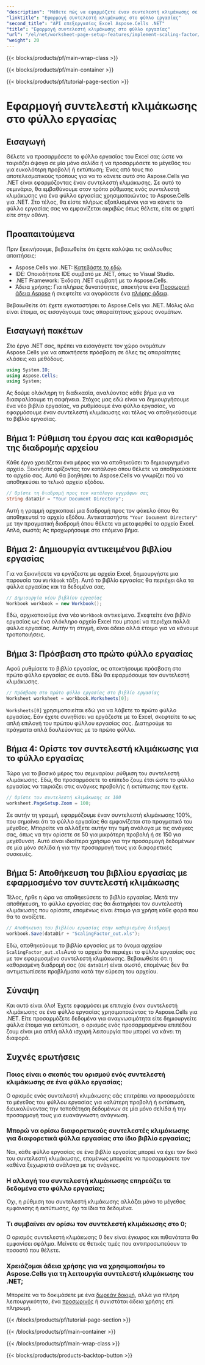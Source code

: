 ```yaml
---
"description": "Μάθετε πώς να εφαρμόζετε έναν συντελεστή κλιμάκωσης σε ένα φύλλο εργασίας χρησιμοποιώντας το Aspose.Cells για .NET με ένα αναλυτικό σεμινάριο, παραδείγματα και συχνές ερωτήσεις. Ιδανικό για απρόσκοπτη κλιμάκωση."
"linktitle": "Εφαρμογή συντελεστή κλιμάκωσης στο φύλλο εργασίας"
"second_title": "API επεξεργασίας Excel Aspose.Cells .NET"
"title": "Εφαρμογή συντελεστή κλιμάκωσης στο φύλλο εργασίας"
"url": "/el/net/worksheet-page-setup-features/implement-scaling-factor/"
"weight": 20
---
```


{{< blocks/products/pf/main-wrap-class >}}

{{< blocks/products/pf/main-container >}}

{{< blocks/products/pf/tutorial-page-section >}}

# Εφαρμογή συντελεστή κλιμάκωσης στο φύλλο εργασίας

## Εισαγωγή

Θέλετε να προσαρμόσετε το φύλλο εργασίας του Excel σας ώστε να ταιριάζει άψογα σε μία μόνο σελίδα ή να προσαρμόσετε το μέγεθός του για ευκολότερη προβολή ή εκτύπωση; Ένας από τους πιο αποτελεσματικούς τρόπους για να το κάνετε αυτό στο Aspose.Cells για .NET είναι εφαρμόζοντας έναν συντελεστή κλιμάκωσης. Σε αυτό το σεμινάριο, θα εμβαθύνουμε στον τρόπο ρύθμισης ενός συντελεστή κλιμάκωσης για ένα φύλλο εργασίας χρησιμοποιώντας το Aspose.Cells για .NET. Στο τέλος, θα είστε πλήρως εξοπλισμένοι για να κάνετε το φύλλο εργασίας σας να εμφανίζεται ακριβώς όπως θέλετε, είτε σε χαρτί είτε στην οθόνη.

## Προαπαιτούμενα

Πριν ξεκινήσουμε, βεβαιωθείτε ότι έχετε καλύψει τις ακόλουθες απαιτήσεις:

- Aspose.Cells για .NET: [Κατεβάστε το εδώ](https://releases.aspose.com/cells/net/).
- IDE: Οποιοδήποτε IDE συμβατό με .NET, όπως το Visual Studio.
- .NET Framework: Έκδοση .NET συμβατή με το Aspose.Cells.
- Άδεια χρήσης: Για πλήρεις δυνατότητες, αποκτήστε ένα [Προσωρινή άδεια Aspose](https://purchase.aspose.com/temporary-license/) ή σκεφτείτε να αγοράσετε ένα [πλήρης άδεια](https://purchase.aspose.com/buy).

Βεβαιωθείτε ότι έχετε εγκαταστήσει το Aspose.Cells για .NET. Μόλις όλα είναι έτοιμα, ας εισαγάγουμε τους απαραίτητους χώρους ονομάτων.


## Εισαγωγή πακέτων

Στο έργο .NET σας, πρέπει να εισαγάγετε τον χώρο ονομάτων Aspose.Cells για να αποκτήσετε πρόσβαση σε όλες τις απαραίτητες κλάσεις και μεθόδους.

```csharp
using System.IO;
using Aspose.Cells;
using System;
```

Ας δούμε ολόκληρη τη διαδικασία, αναλύοντας κάθε βήμα για να διασφαλίσουμε τη σαφήνεια. Στόχος μας εδώ είναι να δημιουργήσουμε ένα νέο βιβλίο εργασίας, να ρυθμίσουμε ένα φύλλο εργασίας, να εφαρμόσουμε έναν συντελεστή κλιμάκωσης και τέλος να αποθηκεύσουμε το βιβλίο εργασίας. 

## Βήμα 1: Ρύθμιση του έργου σας και καθορισμός της διαδρομής αρχείου

Κάθε έργο χρειάζεται ένα μέρος για να αποθηκεύσει το δημιουργημένο αρχείο. Ξεκινήστε ορίζοντας τον κατάλογο όπου θέλετε να αποθηκεύσετε το αρχείο σας. Αυτό θα βοηθήσει το Aspose.Cells να γνωρίζει πού να αποθηκεύσει το τελικό αρχείο εξόδου.

```csharp
// Ορίστε τη διαδρομή προς τον κατάλογο εγγράφων σας
string dataDir = "Your Document Directory";
```


Αυτή η γραμμή αρχικοποιεί μια διαδρομή προς τον φάκελο όπου θα αποθηκευτεί το αρχείο εξόδου. Αντικαταστήστε `"Your Document Directory"` με την πραγματική διαδρομή όπου θέλετε να μεταφερθεί το αρχείο Excel. Απλό, σωστά; Ας προχωρήσουμε στο επόμενο βήμα.


## Βήμα 2: Δημιουργία αντικειμένου βιβλίου εργασίας

Για να ξεκινήσετε να εργάζεστε με αρχεία Excel, δημιουργήστε μια παρουσία του `Workbook` τάξη. Αυτό το βιβλίο εργασίας θα περιέχει όλα τα φύλλα εργασίας και τα δεδομένα σας.

```csharp
// Δημιουργία νέου βιβλίου εργασίας
Workbook workbook = new Workbook();
```


Εδώ, αρχικοποιούμε ένα νέο `Workbook` αντικείμενο. Σκεφτείτε ένα βιβλίο εργασίας ως ένα ολόκληρο αρχείο Excel που μπορεί να περιέχει πολλά φύλλα εργασίας. Αυτήν τη στιγμή, είναι άδειο αλλά έτοιμο για να κάνουμε τροποποιήσεις.


## Βήμα 3: Πρόσβαση στο πρώτο φύλλο εργασίας

Αφού ρυθμίσετε το βιβλίο εργασίας, ας αποκτήσουμε πρόσβαση στο πρώτο φύλλο εργασίας σε αυτό. Εδώ θα εφαρμόσουμε τον συντελεστή κλιμάκωσης.

```csharp
// Πρόσβαση στο πρώτο φύλλο εργασίας στο βιβλίο εργασίας
Worksheet worksheet = workbook.Worksheets[0];
```


`Worksheets[0]` χρησιμοποιείται εδώ για να λάβετε το πρώτο φύλλο εργασίας. Εάν έχετε συνηθίσει να εργάζεστε με το Excel, σκεφτείτε το ως απλή επιλογή του πρώτου φύλλου εργασίας σας. Διατηρούμε τα πράγματα απλά δουλεύοντας με το πρώτο φύλλο.


## Βήμα 4: Ορίστε τον συντελεστή κλιμάκωσης για το φύλλο εργασίας

Τώρα για το βασικό μέρος του σεμιναρίου: ρύθμιση του συντελεστή κλιμάκωσης. Εδώ, θα προσαρμόσετε το επίπεδο ζουμ έτσι ώστε το φύλλο εργασίας να ταιριάζει στις ανάγκες προβολής ή εκτύπωσης που έχετε.

```csharp
// Ορίστε τον συντελεστή κλιμάκωσης σε 100
worksheet.PageSetup.Zoom = 100;
```


Σε αυτήν τη γραμμή, εφαρμόζουμε έναν συντελεστή κλιμάκωσης 100%, που σημαίνει ότι το φύλλο εργασίας θα εμφανίζεται στο πραγματικό του μέγεθος. Μπορείτε να αλλάξετε αυτήν την τιμή ανάλογα με τις ανάγκες σας, όπως να την ορίσετε σε 50 για μικρότερη προβολή ή σε 150 για μεγέθυνση. Αυτό είναι ιδιαίτερα χρήσιμο για την προσαρμογή δεδομένων σε μία μόνο σελίδα ή για την προσαρμογή τους για διαφορετικές συσκευές.


## Βήμα 5: Αποθήκευση του βιβλίου εργασίας με εφαρμοσμένο τον συντελεστή κλιμάκωσης

Τέλος, ήρθε η ώρα να αποθηκεύσετε το βιβλίο εργασίας. Μετά την αποθήκευση, το φύλλο εργασίας σας θα διατηρήσει τον συντελεστή κλιμάκωσης που ορίσατε, επομένως είναι έτοιμο για χρήση κάθε φορά που θα το ανοίξετε.

```csharp
// Αποθήκευση του βιβλίου εργασίας στην καθορισμένη διαδρομή
workbook.Save(dataDir + "ScalingFactor_out.xls");
```


Εδώ, αποθηκεύουμε το βιβλίο εργασίας με το όνομα αρχείου `ScalingFactor_out.xls`Αυτό το αρχείο θα περιέχει το φύλλο εργασίας σας με τον εφαρμοσμένο συντελεστή κλιμάκωσης. Βεβαιωθείτε ότι η καθορισμένη διαδρομή σας (σε `dataDir`) είναι σωστό, επομένως δεν θα αντιμετωπίσετε προβλήματα κατά την εύρεση του αρχείου.


## Σύναψη

Και αυτό είναι όλο! Έχετε εφαρμόσει με επιτυχία έναν συντελεστή κλιμάκωσης σε ένα φύλλο εργασίας χρησιμοποιώντας το Aspose.Cells για .NET. Είτε προσαρμόζετε δεδομένα για αναγνωσιμότητα είτε δημιουργείτε φύλλα έτοιμα για εκτύπωση, ο ορισμός ενός προσαρμοσμένου επιπέδου ζουμ είναι μια απλή αλλά ισχυρή λειτουργία που μπορεί να κάνει τη διαφορά.

## Συχνές ερωτήσεις

### Ποιος είναι ο σκοπός του ορισμού ενός συντελεστή κλιμάκωσης σε ένα φύλλο εργασίας;  
Ο ορισμός ενός συντελεστή κλιμάκωσης σάς επιτρέπει να προσαρμόσετε το μέγεθος του φύλλου εργασίας για καλύτερη προβολή ή εκτύπωση, διευκολύνοντας την τοποθέτηση δεδομένων σε μία μόνο σελίδα ή την προσαρμογή τους για ευανάγνωστη ανάγνωση.

### Μπορώ να ορίσω διαφορετικούς συντελεστές κλιμάκωσης για διαφορετικά φύλλα εργασίας στο ίδιο βιβλίο εργασίας;  
Ναι, κάθε φύλλο εργασίας σε ένα βιβλίο εργασίας μπορεί να έχει τον δικό του συντελεστή κλιμάκωσης, επομένως μπορείτε να προσαρμόσετε τον καθένα ξεχωριστά ανάλογα με τις ανάγκες.

### Η αλλαγή του συντελεστή κλιμάκωσης επηρεάζει τα δεδομένα στο φύλλο εργασίας;  
Όχι, η ρύθμιση του συντελεστή κλιμάκωσης αλλάζει μόνο το μέγεθος εμφάνισης ή εκτύπωσης, όχι τα ίδια τα δεδομένα.

### Τι συμβαίνει αν ορίσω τον συντελεστή κλιμάκωσης στο 0;  
Ο ορισμός συντελεστή κλιμάκωσης 0 δεν είναι έγκυρος και πιθανότατα θα εμφανίσει σφάλμα. Μείνετε σε θετικές τιμές που αντιπροσωπεύουν το ποσοστό που θέλετε.

### Χρειάζομαι άδεια χρήσης για να χρησιμοποιήσω το Aspose.Cells για τη λειτουργία συντελεστή κλιμάκωσης του .NET;  
Μπορείτε να το δοκιμάσετε με ένα [δωρεάν δοκιμή](https://releases.aspose.com/), αλλά για πλήρη λειτουργικότητα, ένα [προσωρινός](https://purchase.aspose.com/temporary-license/) ή συνιστάται άδεια χρήσης επί πληρωμή.

{{< /blocks/products/pf/tutorial-page-section >}}

{{< /blocks/products/pf/main-container >}}

{{< /blocks/products/pf/main-wrap-class >}}

{{< blocks/products/products-backtop-button >}}
